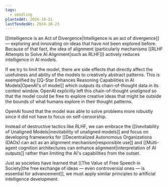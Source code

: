 ```yaml
---
tags:
  - seedling
plantedAt: 2024-10-21
lastTendedAt: 2024-10-23
---
```

[[Intelligence is an Act of Divergence|Intelligence is an act of divergence]] — exploring and innovating on ideas that have not been explored before. Because of that fact, the idea of alignment (particularly mechanisms [[RLHF Attempts to Solve AI Alignment|such as RLHF]]) actively reduces intelligence in AI models.

If we try to limit the model, there are side effects that directly affect the usefulness and ability of the models to creatively abstract patterns. This is exemplified by [[Q-Star Enhances Reasoning Capabilities in AI Models|OpenAI's o1 model]] which outputs its chain-of-thought data in its context window. OpenAI explicitly left this chain-of-thought *unaligned* so that the model could be free to explore creative ideas that might be outside the bounds of what humans explore in their thought patterns.

OpenAI found that the model was able to solve problems more robustly since it did not have to focus on self-censorship.

Instead of destructive tactics like RLHF, we can embrace the [[Inevitability of Unaligned Models|inevitability of unaligned models]] and focus on developing frameworks for [[Decentralized Autonomous Organizations (DAOs) can act as an alignment mechanism|responsible use]] and [[Multi-agent cognition architectures can enhance alignment|interpretation of AI outputs]] rather than limiting the AI's capabilities from the outset.

Just as societies have learned that [[The Value of Free Speech in Society|the free exchange of ideas — even controversial ones — is essential for advancement]], we must apply similar principles to artificial intelligence development.
